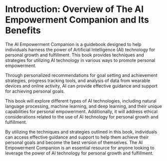 Introduction: Overview of The AI Empowerment Companion and Its Benefits
=======================================================================

The AI Empowerment Companion is a guidebook designed to help individuals harness the power of Artificial Intelligence (AI) technology for personal growth and fulfillment. This book provides techniques and strategies for utilizing AI technology in various ways to promote personal empowerment.

Through personalized recommendations for goal setting and achievement strategies, progress tracking tools, and analysis of data from wearable devices and online activity, AI can provide effective guidance and support for achieving personal goals.

This book will explore different types of AI technologies, including natural language processing, machine learning, and deep learning, and their unique capabilities for personal empowerment. Additionally, it will address ethical considerations related to the use of AI technology for personal growth and fulfillment.

By utilizing the techniques and strategies outlined in this book, individuals can access effective guidance and support to help them achieve their personal goals and become the best version of themselves. The AI Empowerment Companion is an essential resource for anyone looking to leverage the power of AI technology for personal growth and fulfillment.
